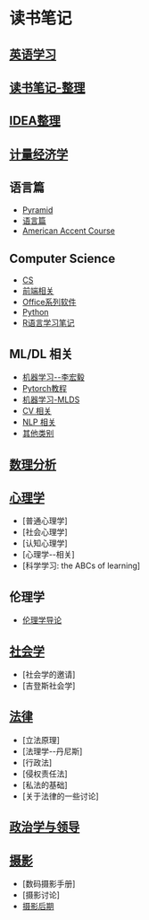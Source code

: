 # 读书笔记

## [英语学习](https://jacklv999.github.io/mytest/egls/) 

## [读书笔记-整理](https://jacklv999.github.io/mytest/读书笔记/读书笔记-整理/) 

## [IDEA整理](https://jacklv999.github.io/mytest/读书笔记/IDEA整理/)  

## [计量经济学](https://jacklv999.github.io/mytest/读书笔记/计量经济学/) 

## 语言篇

- [Pyramid](https://jacklv999.github.io/mytest/读书笔记/语言篇/Pyramid.html) 
- [语言篇](https://jacklv999.github.io/mytest/读书笔记/语言篇/) 
- [American Accent Course](https://jacklv999.github.io/mytest/读书笔记/语言篇/AAC目录.html) 

## Computer Science

- [CS](https://jacklv999.github.io/mytest/读书笔记/CS/cs/) 
- [前端相关](https://jacklv999.github.io/mytest/读书笔记/CS/前端相关/) 
- [Office系列软件](https://jacklv999.github.io/mytest/读书笔记/CS/office系列软件/)  
- [Python](https://jacklv999.github.io/mytest/读书笔记/CS/Python/) 
- [R语言学习笔记](https://jacklv999.github.io/mytest/读书笔记/CS/R语言学习笔记/) 

## ML/DL 相关

- [机器学习--李宏毅](https://jacklv999.github.io/mytest/读书笔记/ML&DL/ML&DL-机器学习-李宏毅/目录.html) 
- [Pytorch教程](https://jacklv999.github.io/mytest/读书笔记/ML&DL/ML&DL-Pytorch教程Mvan/目录.html)  
- [机器学习-MLDS](https://jacklv999.github.io/mytest/读书笔记/ML&DL/ML&DL-MLDS/) 
- [CV 相关](https://jacklv999.github.io/mytest/读书笔记/ML&DL/CVPaper/) 
- [NLP 相关](https://jacklv999.github.io/mytest/读书笔记/ML&DL/NLP/)
- [其他类别](https://jacklv999.github.io/mytest/读书笔记/ML&DL/) 

## [数理分析](https://jacklv999.github.io/mytest/%E8%AF%BB%E4%B9%A6%E7%AC%94%E8%AE%B0/%E6%95%B0%E7%90%86%E5%88%86%E6%9E%90/%E6%95%B0%E7%90%86%E5%88%86%E6%9E%90.md) 

## [心理学](https://jacklv999.github.io/mytest/%E8%AF%BB%E4%B9%A6%E7%AC%94%E8%AE%B0/%E5%BF%83%E7%90%86%E5%AD%A6/%E5%BF%83%E7%90%86%E5%AD%A6.md)

- [普通心理学]
- [社会心理学]
- [认知心理学]
- [心理学--相关]
- [科学学习: the ABCs of learning]

## 伦理学

- [伦理学导论](https://jacklv999.github.io/mytest/读书笔记/伦理学/伦理学导论.html) 

## [社会学](https://jacklv999.github.io/mytest/%E8%AF%BB%E4%B9%A6%E7%AC%94%E8%AE%B0/%E7%A4%BE%E4%BC%9A%E5%AD%A6/%E7%A4%BE%E4%BC%9A%E5%AD%A6.md) 

- [社会学的邀请]
- [吉登斯社会学]

## [法律](https://jacklv999.github.io/mytest/%E8%AF%BB%E4%B9%A6%E7%AC%94%E8%AE%B0/%E6%B3%95%E5%BE%8B/%E6%B3%95%E5%BE%8B.md)

- [立法原理]
- [法理学--丹尼斯]
- [行政法]
- [侵权责任法]
- [私法的基础]
- [关于法律的一些讨论]

## [政治学与领导](https://jacklv999.github.io/mytest/读书笔记/政治学与领导/) 

## [摄影](https://jacklv999.github.io/mytest/读书笔记/摄影) 

- [数码摄影手册]
- [摄影讨论]
- [摄影后期](https://jacklv999.github.io/mytest/读书笔记/摄影/摄影——后期/) 
